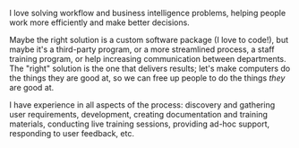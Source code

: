 I love solving workflow and business intelligence problems, helping people work more efficiently and make better decisions.

Maybe the right solution is a custom software package (I love to code!), but maybe it's a third-party program, or a more streamlined process, a staff training program, or help increasing communication between departments. The "right" solution is the one that delivers results; let's make computers do the things they are good at, so we can free up people to do the things *they* are good at.

I have experience in all aspects of the process: discovery and gathering user requirements, development, creating documentation and training materials, conducting live training sessions, providing ad-hoc support, responding to user feedback, etc.
